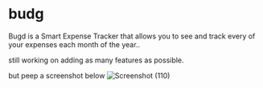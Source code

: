 # budg
Bugd is a Smart Expense Tracker that allows you to see and track every of your expenses each month of the year.. 

still working on adding as many features as possible.

but peep a screenshot below
![Screenshot (110)](https://user-images.githubusercontent.com/43618115/208379441-1822978a-ef27-4c00-a563-56d54bfe41ec.png)

